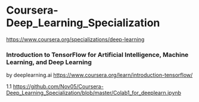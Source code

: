 # Coursera-Deep_Learning_Specialization

https://www.coursera.org/specializations/deep-learning


### Introduction to TensorFlow for Artificial Intelligence, Machine Learning, and Deep Learning  
by deeplearning.ai https://www.coursera.org/learn/introduction-tensorflow/  

1.1 https://github.com/Nov05/Coursera-Deep_Learning_Specialization/blob/master/Colab1_for_deeplearn.ipynb
